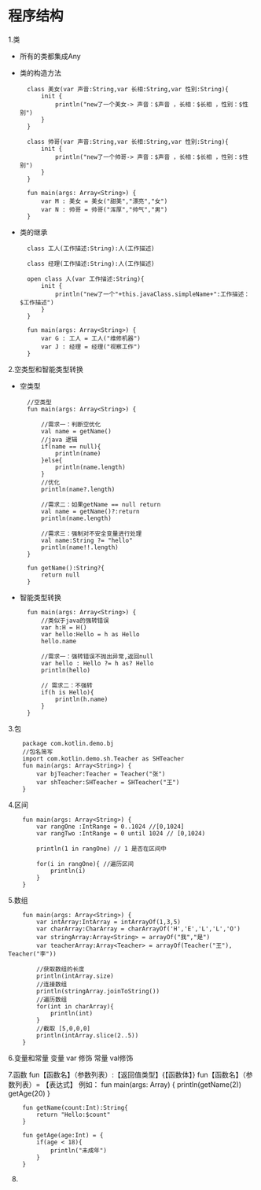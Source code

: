 # 程序结构

1.类 
* 所有的类都集成Any
* 类的构造方法
	
		class 美女(var 声音:String,var 长相:String,var 性别:String){
		    init {
		        println("new了一个美女-> 声音：$声音 ，长相：$长相 ，性别：$性别")
		    }
		}

		class 帅哥(var 声音:String,var 长相:String,var 性别:String){
		    init {
		        println("new了一个帅哥-> 声音：$声音 ，长相：$长相 ，性别：$性别")
		    }
		}

		fun main(args: Array<String>) {
		    var M : 美女 = 美女("甜美","漂亮","女")
		    var N : 帅哥 = 帅哥("浑厚","帅气","男")
		}

* 类的继承

		class 工人(工作描述:String):人(工作描述)

		class 经理(工作描述:String):人(工作描述)

		open class 人(var 工作描述:String){
		    init {
		        println("new了一个"+this.javaClass.simpleName+":工作描述：$工作描述")
		    }
		}

		fun main(args: Array<String>) {
		    var G : 工人 = 工人("维修机器")
		    var J : 经理 = 经理("视察工作")
		}

2.空类型和智能类型转换
* 空类型

		//空类型
		fun main(args: Array<String>) {

			//需求一：判断空优化
		    val name = getName()
		    //java 逻辑
		    if(name == null){
		        println(name)
		    }else{
		        println(name.length)
		    }
		    //优化
		    println(name?.length)

			//需求二：如果getName == null return
		    val name = getName()?:return
		    println(name.length)  

		    //需求三：强制对不安全变量进行处理
		    val name:String ?= "hello"
	    	println(name!!.length)  
		}

		fun getName():String?{
		    return null
		}

* 智能类型转换

		fun main(args: Array<String>) {
		    //类似于java的强转错误
		    var h:H = H()
		    var hello:Hello = h as Hello
		    hello.name

		    //需求一：强转错误不抛出异常,返回null
		    var hello : Hello ?= h as? Hello
		    println(hello)
		    
		    // 需求二：不强转
		    if(h is Hello){
		        println(h.name)
		    }
		}

3.包

		package com.kotlin.demo.bj
		//包名简写
		import com.kotlin.demo.sh.Teacher as SHTeacher
		fun main(args: Array<String>) {
		    var bjTeacher:Teacher = Teacher("张")
		    var shTeacher:SHTeacher = SHTeacher("王")
		}

4.区间

		fun main(args: Array<String>) {
		    var rangOne :IntRange = 0..1024 //[0,1024]
		    var rangTwo :IntRange = 0 until 1024 // [0,1024)

		    println(1 in rangOne) // 1 是否在区间中

		    for(i in rangOne){ //遍历区间
		        println(i)
		    }
		}

5.数组

		fun main(args: Array<String>) {
		    var intArray:IntArray = intArrayOf(1,3,5)
		    var charArray:CharArray = charArrayOf('H','E','L','L','O')
		    var stringArray:Array<String> = arrayOf("我","是")
		    var teacherArray:Array<Teacher> = arrayOf(Teacher("王"), Teacher("李"))

		    //获取数组的长度
		    println(intArray.size)
		    //连接数组
		    println(stringArray.joinToString())
		    //遍历数组
		    for(int in charArray){
		        println(int)
		    }
		    //截取 [5,0,0,0]
		    println(intArray.slice(2..5))
		}

6.变量和常量
	变量 var 修饰 常量 val修饰

7.函数
	fun【函数名】（参数列表）:【返回值类型】{【函数体】}
	fun【函数名】（参数列表）= 【表达式】
	例如：
		fun main(args: Array<String>) {
    		println(getName(2))
		    getAge(20)
		}

		fun getName(count:Int):String{
		    return "Hello:$count"
		}

		fun getAge(age:Int) = {
		    if(age < 18){
		        println("未成年")
		    }
		}

8. 













